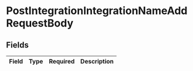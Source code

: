 # PostIntegrationIntegrationNameAddRequestBody


## Fields

| Field       | Type        | Required    | Description |
| ----------- | ----------- | ----------- | ----------- |